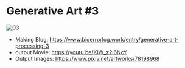 # Generative Art #3
![03](https://cdn-ak.f.st-hatena.com/images/fotolife/B/BioErrorLog/20191211/20191211070556.png) 

- Making Blog: https://www.bioerrorlog.work/entry/generative-art-processing-3
- output Movie: https://youtu.be/KlW_z2i6NcY
- Output Images: https://www.pixiv.net/artworks/78198968
